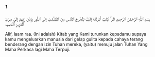 ##### 1

<span class="ayah">بِسْمِ ٱللَّهِ ٱلرَّحْمَٰنِ ٱلرَّحِيمِ الٓر ۚ كِتَٰبٌ أَنزَلْنَٰهُ إِلَيْكَ لِتُخْرِجَ ٱلنَّاسَ مِنَ ٱلظُّلُمَٰتِ إِلَى ٱلنُّورِ بِإِذْنِ رَبِّهِمْ إِلَىٰ صِرَٰطِ ٱلْعَزِيزِ ٱلْحَمِيدِ</span>

<span class="ayah_translation">Alif, laam raa. (Ini adalah) Kitab yang Kami turunkan kepadamu supaya kamu mengeluarkan manusia dari gelap gulita kepada cahaya terang benderang dengan izin Tuhan mereka, (yaitu) menuju jalan Tuhan Yang Maha Perkasa lagi Maha Terpuji.</span>
